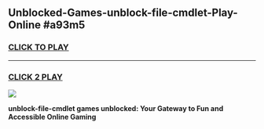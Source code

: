 
## Unblocked-Games-unblock-file-cmdlet-Play-Online #a93m5
<h3>
<a href="https://news.freeplayer.one?title=unblock-file-cmdlet&ref=3">CLICK TO PLAY</a></h3>
<hr>

<h3>
<a href="https://news.freeplayer.one?title=unblock-file-cmdlet&ref=3">CLICK 2 PLAY</a>
  
</h3>

<a href="https://news.freeplayer.one?title=unblock-file-cmdlet&ref=3"><img src="https://clearcache.store/games.png"></a>


**unblock-file-cmdlet games unblocked: Your Gateway to Fun and Accessible Online Gaming**
